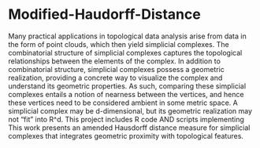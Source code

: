 # Modified-Haudorff-Distance


Many practical applications in topological data analysis arise from data in the form of point clouds, which then yield simplicial complexes. The combinatorial structure of simplicial complexes captures the topological relationships between the elements of the complex. In addition to combinatorial structure, simplicial complexes possess a geometric realization, providing a concrete way to visualize the complex and understand its geometric properties. As such, comparing these simplicial complexes entails a notion of nearness between the vertices, and hence these vertices need to be considered ambient in some metric space. A simplicial complex may be d-dimensional, but its geometric realization may not “fit” into R^d. This project includes R code AND scripts implementing This work presents an amended Hausdorff distance measure for simplicial complexes that integrates geometric proximity with topological features.
